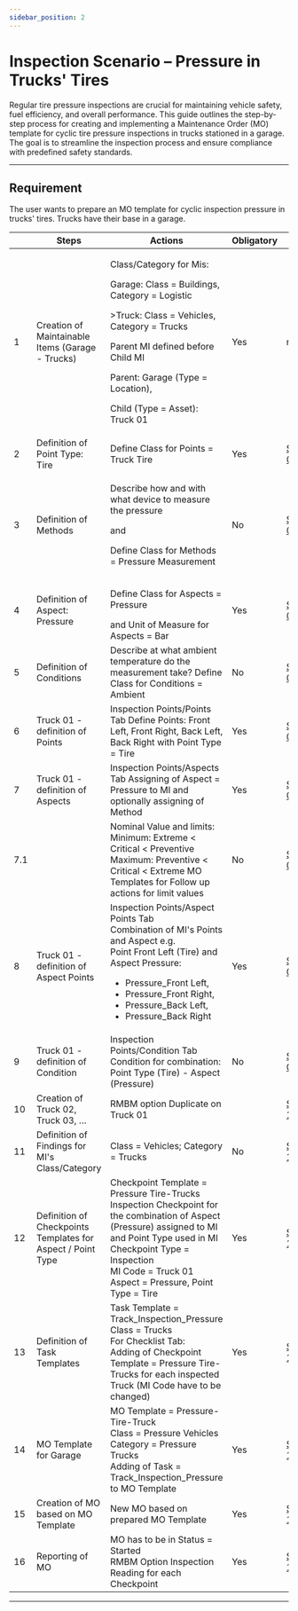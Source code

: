 ```yaml
---
sidebar_position: 2
---
```


# Inspection Scenario – Pressure in Trucks' Tires

Regular tire pressure inspections are crucial for maintaining vehicle safety, fuel efficiency, and overall performance. This guide outlines the step-by-step process for creating and implementing a Maintenance Order (MO) template for cyclic tire pressure inspections in trucks stationed in a garage. The goal is to streamline the inspection process and ensure compliance with predefined safety standards.

---

## Requirement

The user wants to prepare an MO template for cyclic inspection pressure in trucks' tires. Trucks have their base in a garage.

| | Steps | Actions | Obligatory | .mp4|
| --- | --- | --- | --- | --- |
| 1 | Creation of Maintainable Items (Garage - Trucks) | <p>Class/Category for Mis:</p> <p>Garage: Class = Buildings, Category = Logistic</p> <p>>Truck: Class = Vehicles, Category = Trucks</p> <p>Parent MI defined before Child MI</p> <p>Parent: Garage (Type = Location),</p> <p>Child (Type = Asset): Truck 01</p> | Yes | media |
| 2 | Definition of Point Type: Tire | Define Class for Points = Truck Tire | Yes | [Step 02](https://youtu.be/YI-QdqzMhXE?si=un7de7CRp65QIfaV) |
| 3 | Definition of Methods | <p>Describe how and with what device to measure the pressure</p> and <p>Define Class for Methods = Pressure Measurement</p> | No | [Step 03](https://youtu.be/EyGBUu8k18Q?si=0M-DMBxGkW19AwKx) |
| 4 | Definition of Aspect: Pressure | <p>Define Class for Aspects = Pressure</p> and Unit of Measure for Aspects = Bar | Yes | [Step 04](https://youtu.be/nqYSBEvhVjY?si=b66ROzaWUqHl6Rt-) |
| 5 | Definition of Conditions | Describe at what ambient temperature do the measurement take? Define Class for Conditions = Ambient | No | [Step 05](https://youtu.be/Wx4BGoPiNT0?si=zaj3A5m9ObN4meUy) |
| 6 | Truck 01 - definition of Points | Inspection Points/Points Tab Define Points: Front Left, Front Right, Back Left, Back Right with Point Type = Tire | Yes | [Step 06](https://youtu.be/yf_BAu84X2I?si=6TvsNFvc87daCk9Z) |
| 7 | Truck 01 - definition of Aspects | Inspection Points/Aspects Tab Assigning of Aspect = Pressure to MI and optionally assigning of Method | Yes | [Step 07](https://youtu.be/pAEnVUoBYwQ?si=tjPfJLEGVzQolZC6) |
| 7.1 | | Nominal Value and limits: Minimum: Extreme < Critical < Preventive Maximum: Preventive < Critical < Extreme MO Templates for Follow up actions for limit values | No | [Step 07.1](https://youtu.be/5ANVB2HQYjY?si=oHZthIp8X4xdM5Sz) |
| 8 | Truck 01 - definition of Aspect Points | Inspection Points/Aspect Points Tab <br/>Combination of MI's Points and Aspect e.g. <br/>Point Front Left (Tire) and Aspect Pressure: <ul><li>Pressure_Front Left,</li> <li>Pressure_Front Right,</li> <li>Pressure_Back Left,</li> <li>Pressure_Back Right</li></ul> | Yes | [Step 08](https://youtu.be/pa9OUZ50zf0?si=bJJuKLNfm3uGvo1n)|
| 9 | Truck 01 - definition of Condition | Inspection Points/Condition Tab <br/>Condition for combination: Point Type (Tire) - Aspect (Pressure) | No | [Step 09](https://youtu.be/o5Llg3JejFk?si=D_ORFpxNbob_F1XT) |
| 10 | Creation of Truck 02, Truck 03, … | RMBM option Duplicate on Truck 01 | | [Step 10](https://youtu.be/C1ZvwFLF29g?si=XUxhCz_pqYbdDwRp) |
| 11 | Definition of Findings for MI's Class/Category | Class = Vehicles; Category = Trucks | No | [Step 11](https://youtu.be/FIZEw_Oz-70?si=rdcncnNNsbm3Eg91) |
| 12 | Definition of Checkpoints Templates for Aspect / Point Type | Checkpoint Template = Pressure Tire-Trucks <br/>Inspection Checkpoint for the combination of Aspect (Pressure) assigned to MI and Point Type used in MI <br/>Checkpoint Type = Inspection <br/>MI Code = Truck 01 <br/>Aspect = Pressure, Point Type = Tire | Yes | [Step 12](https://youtu.be/lkHvCQo8V0M?si=X972xCpOX27FSYVk)|
| 13 | Definition of Task Templates | Task Template = Track_Inspection_Pressure <br/>Class = Trucks <br/>For Checklist Tab: <br/>Adding of Checkpoint Template = Pressure Tire-Trucks for each inspected Truck (MI Code have to be changed) | Yes | [Step 13](https://youtu.be/o7lpigzVB-A?si=kgSYB23TUbW1UKQx) |
| 14 | MO Template for Garage | MO Template = Pressure-Tire-Truck <br/>Class = Pressure Vehicles <br/>Category = Pressure Trucks <br/>Adding of Task = <br/>Track_Inspection_Pressure to MO Template | Yes | [Step 14](https://youtu.be/LLZnwX5gCmM?si=h5Mq1TuUwHjWK1Ji) |
| 15 | Creation of MO based on MO Template | New MO based on prepared MO Template | Yes | [Step 15](https://youtu.be/xu6NMGugZfk?si=WMJwtkNPGmpcwIZZ) |
| 16 | Reporting of MO | MO has to be in Status = Started <br/>RMBM Option Inspection Reading for each Checkpoint | Yes | [Step 16](https://youtu.be/bHSvfJ8LAtI?si=ab5krw4cHrKQlGu_) |

---

